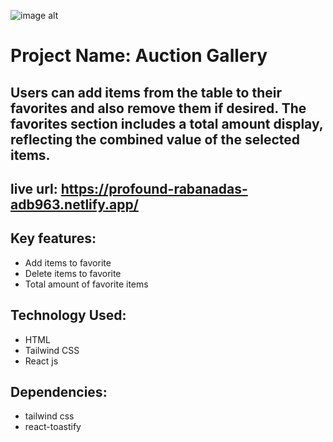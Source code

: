 ![image alt](https://i.ibb.co/359RWzhp/ss3.jpg)
# Project Name: Auction Gallery
##  Users can add items from the table to their favorites and also remove them if desired. The favorites section includes a total amount display, reflecting the combined value of the selected items.
## live url: https://profound-rabanadas-adb963.netlify.app/
## Key features:
   - Add items to favorite
   - Delete items to favorite
   - Total amount of favorite items
  
## Technology Used:
   - HTML
   - Tailwind CSS
   - React js
   
## Dependencies:
   - tailwind css
   - react-toastify
 

